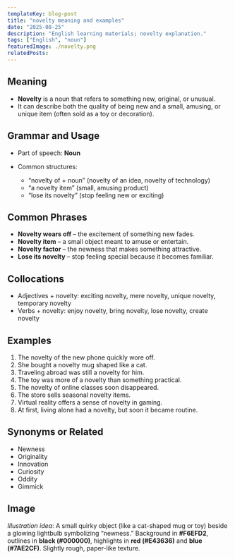 ```yaml
---
templateKey: blog-post
title: "novelty meaning and examples"
date: "2025-08-25"
description: "English learning materials; novelty explanation."
tags: ["English", "noun"]
featuredImage: ./novelty.png
relatedPosts:
---
```


## Meaning

- **Novelty** is a noun that refers to something new, original, or unusual.
- It can describe both the quality of being new and a small, amusing, or unique item (often sold as a toy or decoration).

## Grammar and Usage

- Part of speech: **Noun**
- Common structures:

  - “novelty of + noun” (novelty of an idea, novelty of technology)
  - “a novelty item” (small, amusing product)
  - “lose its novelty” (stop feeling new or exciting)

## Common Phrases

- **Novelty wears off** – the excitement of something new fades.
- **Novelty item** – a small object meant to amuse or entertain.
- **Novelty factor** – the newness that makes something attractive.
- **Lose its novelty** – stop feeling special because it becomes familiar.

## Collocations

- Adjectives + novelty: exciting novelty, mere novelty, unique novelty, temporary novelty
- Verbs + novelty: enjoy novelty, bring novelty, lose novelty, create novelty

## Examples

1. The novelty of the new phone quickly wore off.
2. She bought a novelty mug shaped like a cat.
3. Traveling abroad was still a novelty for him.
4. The toy was more of a novelty than something practical.
5. The novelty of online classes soon disappeared.
6. The store sells seasonal novelty items.
7. Virtual reality offers a sense of novelty in gaming.
8. At first, living alone had a novelty, but soon it became routine.

## Synonyms or Related

- Newness
- Originality
- Innovation
- Curiosity
- Oddity
- Gimmick

## Image

_Illustration idea_: A small quirky object (like a cat-shaped mug or toy) beside a glowing lightbulb symbolizing “newness.” Background in **#F6EFD2**, outlines in **black (#000000)**, highlights in **red (#E43636)** and **blue (#7AE2CF)**. Slightly rough, paper-like texture.

